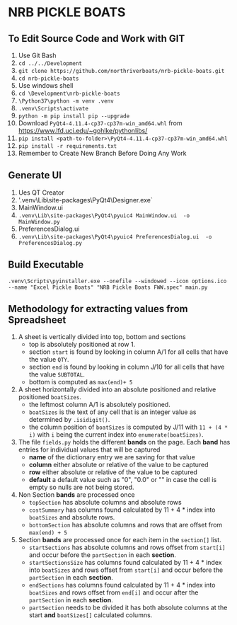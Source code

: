 # NRB PICKLE BOATS
## To Edit Source Code and Work with GIT
1. Use Git Bash
2. `cd ../../Development`
2. `git clone https://github.com/northriverboats/nrb-pickle-boats.git`
2. `cd nrb-pickle-boats`
2. Use windows shell
2. `cd \Development\nrb-pickle-boats`
3. `\Python37\python -m venv .venv`
4. `.venv\Scripts\activate`
5. `python -m pip install pip --upgrade`
5. Download `PyQt4-4.11.4-cp37-cp37m-win_amd64.whl` from https://www.lfd.uci.edu/~gohlke/pythonlibs/
6. `pip install <path-to-folder>\PyQt4-4.11.4-cp37-cp37m-win_amd64.whl`
7. `pip install -r requirements.txt`
8. Remember to Create New Branch Before Doing Any Work

## Generate UI
1. Ues QT Creator
2. '.venv\Lib\site-packages\PyQt4\Designer.exe`
3. MainWindow.ui
4. `.venv\Lib\site-packages\PyQt4\pyuic4 MainWindow.ui  -o MainWindow.py`
5. PreferencesDialog.ui
6. `.venv\Lib\site-packages\PyQt4\pyuic4 PreferencesDialog.ui  -o PreferencesDialog.py`

## Build Executable
`.venv\Scripts\pyinstaller.exe --onefile --windowed --icon options.ico  --name "Excel Pickle Boats" "NRB Pickle Boats FWW.spec" main.py`

## Methodology for extracting values from Spreadsheet
1. A sheet is vertically divided into top, bottom and sections
	* top is absolutely positioned at row 1.
	* section `start` is found by looking in column A/1 for all cells that have the value `QTY`.
	* section `end` is found by looking in column J/10 for all cells that have the value `SUBTOTAL`.
	* bottom is computed as `max(end)+ 5`
2. A sheet horizontally divided into an absolute positioned and relative positioned `boatSizes`.
	* the leftmost column A/1 is absolutely positioned.
	* `boatSizes` is the text of any cell that is an integer value as determined by `.isidigit()`.
	* the column position of `boatSizes` is computed by J/11 with `11 + (4 * i)` with `i` being the current index into `enumerate(boatSizes)`.
3. The file `fields.py` holds the different **bands** on the page. Each **band** has entries for individual values that will be captured
	* **name** of the dictionary entry we are saving for that value
	* **column** either absolute or relative of the value to be captured
	* **row** either absolute or relative of the value to be captured
	* **default** a default value such as "0", "0.0" or "" in case the cell is empty so nulls are not being stored.
4. Non Section **bands** are processed once
	* `topSection` has absolute columns and absolute rows
	* `costSummary` has columns found calculated by 11 + 4 * index into `boatSizes` and absolute rows.
	* `bottomSection` has absolute columns and rows that are offset from `max(end) + 5`
5. Section **bands** are processed once for each item in the `section[]` list.
	* `startSections` has absolute columns and rows offset from `start[i]` and occur before the `partSection` in each **section**.
	* `startSectionsSize` has columns found calculated by 11 + 4 * index into `boatSizes` and rows offset from `start[i]` and occur before the `partSection` in each **section**.
	* `endSections` has columns found calculated by 11 + 4 * index into `boatSizes` and rows offset from `end[i]` and occur after the `partSection` in each **section**.
	* `partSection` needs to be divided it has both absolute columns at the start **and** `boatSizes[]` calculated columns.

